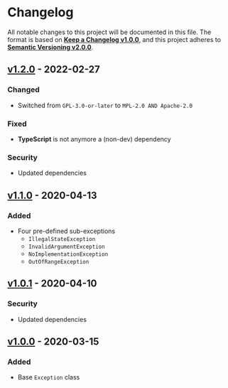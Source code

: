 <!--
  Copyright (c) 2022 Michael Federczuk
  SPDX-License-Identifier: CC-BY-SA-4.0
-->

<!-- markdownlint-disable no-duplicate-heading -->

# Changelog #

All notable changes to this project will be documented in this file.
The format is based on [**Keep a Changelog v1.0.0**](https://keepachangelog.com/en/1.0.0/),
and this project adheres to [**Semantic Versioning v2.0.0**](https://semver.org/spec/v2.0.0.html).

## [v1.2.0] - 2022-02-27 ##

[v1.2.0]: https://github.com/mfederczuk/custom-js-exception/releases/tags/v1.2.0

### Changed ###

* Switched from `GPL-3.0-or-later` to `MPL-2.0 AND Apache-2.0`

### Fixed ###

* **TypeScript** is not anymore a (non-dev) dependency

### Security ###

* Updated dependencies

## [v1.1.0] - 2020-04-13 ##

[v1.1.0]: https://github.com/mfederczuk/custom-js-exception/releases/tags/v1.1.0

### Added ###

* Four pre-defined sub-exceptions
  * `IllegalStateException`
  * `InvalidArgumentException`
  * `NoImplementationException`
  * `OutOfRangeException`

## [v1.0.1] - 2020-04-10 ##

[v1.0.1]: https://github.com/mfederczuk/custom-js-exception/releases/tags/v1.0.1

### Security ###

* Updated dependencies

## [v1.0.0] - 2020-03-15 ##

[v1.0.0]: https://github.com/mfederczuk/custom-js-exception/releases/tags/v1.0.0

### Added ###

* Base `Exception` class
